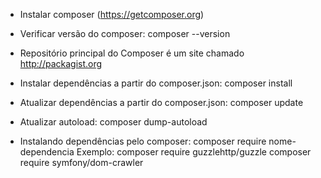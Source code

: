 - Instalar composer (https://getcomposer.org)
- Verificar versão do composer: composer --version
- Repositório principal do Composer é um site chamado http://packagist.org

- Instalar dependências a partir do composer.json: composer install
- Atualizar dependências a partir do composer.json: composer update
- Atualizar autoload: composer dump-autoload

- Instalando dependências pelo composer: composer require nome-dependencia
    Exemplo: 
        composer require guzzlehttp/guzzle
        composer require symfony/dom-crawler


